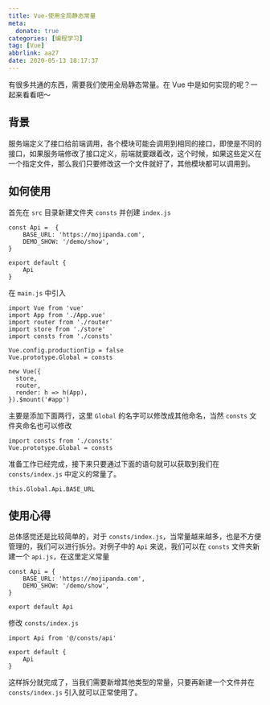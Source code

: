 ```yaml
---
title: Vue-使用全局静态常量
meta:
  donate: true
categories: [编程学习]
tag: [Vue]
abbrlink: aa27
date: 2020-05-13 18:17:37
---
```


有很多共通的东西，需要我们使用全局静态常量。在 Vue 中是如何实现的呢？一起来看看吧～

<!-- more -->

## 背景
服务端定义了接口给前端调用，各个模块可能会调用到相同的接口，即使是不同的接口，如果服务端修改了接口定义，前端就要跟着改，这个时候，如果这些定义在一个指定文件，那么我们只要修改这一个文件就好了，其他模块都可以调用到。

## 如何使用
首先在 `src` 目录新建文件夹 `consts` 并创建 `index.js`
```
const Api =  {
    BASE_URL: 'https://mojipanda.com',
    DEMO_SHOW: '/demo/show',
}

export default {
    Api
}
```

在 `main.js` 中引入
```
import Vue from 'vue'
import App from './App.vue'
import router from './router'
import store from './store'
import consts from './consts'

Vue.config.productionTip = false
Vue.prototype.Global = consts

new Vue({
  store,
  router,
  render: h => h(App),
}).$mount('#app')
```

主要是添加下面两行，这里 `Global` 的名字可以修改成其他命名，当然 `consts` 文件夹命名也可以修改
```
import consts from './consts'
Vue.prototype.Global = consts
```

准备工作已经完成，接下来只要通过下面的语句就可以获取到我们在 `consts/index.js` 中定义的常量了。
```
this.Global.Api.BASE_URL
```

## 使用心得
总体感觉还是比较简单的，对于 `consts/index.js`，当常量越来越多，也是不方便管理的，我们可以进行拆分。对例子中的 `Api` 来说，我们可以在 `consts` 文件夹新建一个 `api.js`，在这里定义常量
```
const Api = {
    BASE_URL: 'https://mojipanda.com',
    DEMO_SHOW: '/demo/show',
}

export default Api
```

修改 `consts/index.js`
```
import Api from '@/consts/api'

export default {
    Api
}
```

这样拆分就完成了，当我们需要新增其他类型的常量，只要再新建一个文件并在 `consts/index.js` 引入就可以正常使用了。
